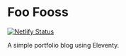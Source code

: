 # Foo Fooss

[![Netlify Status](https://api.netlify.com/api/v1/badges/edce3d82-c550-4d01-969a-ae00e6e6ad92/deploy-status)](https://app.netlify.com/sites/foofooss/deploys)

A simple portfolio blog using Eleventy.

